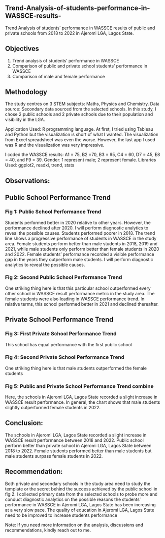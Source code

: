 ## Trend-Analysis-of-students-performance-in-WASSCE-results-
Trend Analysis of students’ performance in WASSCE results of public and private schools from 2018 to 2022 in Ajeromi LGA, Lagos State. 

## Objectives
1.	Trend analysis of students’ performance in WASSCE
2.	Comparison of public and private school students’ performance in WASSCE
3.	Comparison of male and female performance 

## Methodology
The study centres on 3 STEM subjects: Maths, Physics and Chemistry. 
Data source: Secondary data sourced from the selected schools.
In this study, I chose 2 public schools and 2 private schools due to their population and visibility in the LGA.

Application Used: R programming language. At first, I tried using Tableau and Python but the visualization is short of what I wanted. The visualization from Excel spreadsheet was even the worse. However, the last app I used was R and the visualization was very impressive. 

I coded the WASSCE results: A1 = 75, B2 =70, B3 = 65, C4 = 60, D7 = 45, E8 = 40, and F9 = 39. 
Gender: 1 represent male; 2 represent female.
Libraries Used: ggplot2, readxl, trend, stats

## Observations:
## Public School Performance Trend
### Fig 1: Public School Performance Trend
Students performed better in 2020 relative to other years. However, the performance declined after 2020. I will perform diagnostic analytics to reveal the possible causes.
Students performed poorer in 2018.
The trend line shows a progressive performance of students in WASSCE in the study area. 
Female students perform better than male students in 2018, 2019 and 2021, while male students only perform better than female students in 2020 and 2022.
Female students’ performance recorded a visible performance gap in the years they outperform male students. I will perform diagnostic analytics to reveal the possible causes. 

### Fig 2: Second Public School Performance Trend
One striking thing here is that this particular school outperformed every other school in WASSCE result performance metric in the study area. 
The female students were also leading in WASSCE performance trend.
In relative terms, this school performed better in 2021 and declined thereafter. 

## Private School Performance Trend
### Fig 3: First Private School Performance Trend
This school has equal performance with the first public school

### Fig 4: Second Private School Performance Trend
One striking thing here is that male students outperformed the female students

### Fig 5: Public and Private School Performance Trend combine
Here, the schools in Ajeromi LGA, Lagos State recorded a slight increase in WASSCE result performance. In general, the chart shows that male students slightly outperformed female students in 2022. 

## Conclusion:
The schools in Ajeromi LGA, Lagos State recorded a slight increase in WASSCE result performance between 2018 and 2022.
Public school perform better than private school in Ajeromi LGA, Lagos State between 2018 to 2022.
Female students performed better than male students but male students surpass female students in 2022.

## Recommendation: 
Both private and secondary schools in the study area need to study the template or the secret behind the success achieved by the public school in fig 2.
I collected primary data from the selected schools to probe more and conduct diagnostic analytics on the possible reasons the students’ performance in WASSCE in Ajeromi LGA, Lagos State has been increasing at a very slow pace. 
The quality of education in Ajeromi LGA, Lagos State need to be improved to increase students performance

Note: If you need more information on the analysis, discussions and recommendations, kindly reach out to me. 





